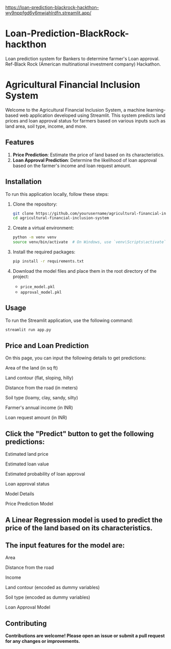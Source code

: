 

https://loan-prediction-blackrock-hackthon-wy9nppfgd6y6mwjahlrdfn.streamlit.app/

# Loan-Prediction-BlackRock-hackthon
Loan prediction system for Bankers to determine farmer's Loan approval. Ref-Black Rock (American multinational investment company) Hackathon. 

# Agricultural Financial Inclusion System

Welcome to the Agricultural Financial Inclusion System, a machine learning-based web application developed using Streamlit. This system predicts land prices and loan approval status for farmers based on various inputs such as land area, soil type, income, and more.

## Features

1. **Price Prediction**: Estimate the price of land based on its characteristics.
2. **Loan Approval Prediction**: Determine the likelihood of loan approval based on the farmer's income and loan request amount.

## Installation

To run this application locally, follow these steps:

1. Clone the repository:
    ```bash
    git clone https://github.com/yourusername/agricultural-financial-inclusion-system.git
    cd agricultural-financial-inclusion-system
    ```

2. Create a virtual environment:
    ```bash
    python -m venv venv
    source venv/bin/activate  # On Windows, use `venv\Scripts\activate`
    ```

3. Install the required packages:
    ```bash
    pip install -r requirements.txt
    ```

4. Download the model files and place them in the root directory of the project:
    - `price_model.pkl`
    - `approval_model.pkl`

## Usage

To run the Streamlit application, use the following command:
```bash
streamlit run app.py
```
## Price and Loan Prediction
On this page, you can input the following details to get predictions:

Area of the land (in sq ft)

Land contour (flat, sloping, hilly)

Distance from the road (in meters)

Soil type (loamy, clay, sandy, silty)

Farmer's annual income (in INR)

Loan request amount (in INR)

## Click the "Predict" button to get the following predictions:

Estimated land price

Estimated loan value

Estimated probability of loan approval

Loan approval status

Model Details

Price Prediction Model


## A Linear Regression model is used to predict the price of the land based on its characteristics. 

## The input features for the model are:

Area

Distance from the road

Income

Land contour (encoded as dummy variables)

Soil type (encoded as dummy variables)

Loan Approval Model

## Contributing

**Contributions are welcome! Please open an issue or submit a pull request for any changes or improvements.**



